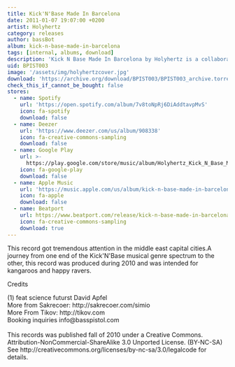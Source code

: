 ```yaml
---
title: Kick'N'Base Made In Barcelona
date: 2011-01-07 19:07:00 +0200
artist: Holyhertz
category: releases
author: bassBot
album: kick-n-base-made-in-barcelona
tags: [internal, albums, download]
description: 'Kick N Base Made In Barcelona by Holyhertz is a collaborative conception between infamous musicians Dr. Tikov and reSet Sakrecoer'
uid: BPIST003
image: '/assets/img/holyhertzcover.jpg'
download: 'https://archive.org/download/BPIST003/BPIST003_archive.torrent'
check_this_if_cannot_be_bought: false
stores:
  - name: Spotify
    url: 'https://open.spotify.com/album/7v8toNpRj6DiAddtavpMvS'
    icon: fa-spotify
    download: false
  - name: Deezer
    url: 'https://www.deezer.com/us/album/908338'
    icon: fa-creative-commons-sampling
    download: false
  - name: Google Play
    url: >-
      https://play.google.com/store/music/album/Holyhertz_Kick_N_Base_Made_In_Barcelona?id=Bguxraj2mmovgnn4somlnc3d4hq
    icon: fa-google-play
    download: false
  - name: Apple Music
    url: 'https://music.apple.com/us/album/kick-n-base-made-in-barcelona-album/419091332'
    icon: fa-apple
    download: false
  - name: Beatport
    url: https://www.beatport.com/release/kick-n-base-made-in-barcelona-album/346486
    icon: fa-creative-commons-sampling
    download: true
---
```

This record got tremendous attention in the middle east capital cities.A journey from one end of the Kick'N'Base musical genre spectrum to the other, this record was produced during 2010 and was intended for kangaroos and happy ravers.

<p>Credits</p>
<p>(1) feat science futurst David Apfel<br />
More from Sakrecoer: http://sakrecoer.com/simio<br />
More From Tikov: http://tikov.com<br />
Booking inquiries info@basspistol.com<br />
<br />
This records was published fall of 2010 under a Creative Commons.<br />
Attribution-NonCommercial-ShareAlike 3.0 Unported License. (BY-NC-SA)<br />
See http://creativecommons.org/licenses/by-nc-sa/3.0/legalcode for details.</p>